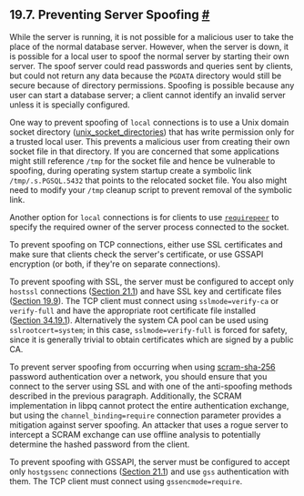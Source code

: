 ## 19.7. Preventing Server Spoofing [#](#PREVENTING-SERVER-SPOOFING)

While the server is running, it is not possible for a malicious user to take the place of the normal database server. However, when the server is down, it is possible for a local user to spoof the normal server by starting their own server. The spoof server could read passwords and queries sent by clients, but could not return any data because the `PGDATA` directory would still be secure because of directory permissions. Spoofing is possible because any user can start a database server; a client cannot identify an invalid server unless it is specially configured.

One way to prevent spoofing of `local` connections is to use a Unix domain socket directory ([unix\_socket\_directories](runtime-config-connection#GUC-UNIX-SOCKET-DIRECTORIES)) that has write permission only for a trusted local user. This prevents a malicious user from creating their own socket file in that directory. If you are concerned that some applications might still reference `/tmp` for the socket file and hence be vulnerable to spoofing, during operating system startup create a symbolic link `/tmp/.s.PGSQL.5432` that points to the relocated socket file. You also might need to modify your `/tmp` cleanup script to prevent removal of the symbolic link.

Another option for `local` connections is for clients to use [`requirepeer`](libpq-connect#LIBPQ-CONNECT-REQUIREPEER) to specify the required owner of the server process connected to the socket.

To prevent spoofing on TCP connections, either use SSL certificates and make sure that clients check the server's certificate, or use GSSAPI encryption (or both, if they're on separate connections).

To prevent spoofing with SSL, the server must be configured to accept only `hostssl` connections ([Section 21.1](auth-pg-hba-conf "21.1. The pg_hba.conf File")) and have SSL key and certificate files ([Section 19.9](ssl-tcp "19.9. Secure TCP/IP Connections with SSL")). The TCP client must connect using `sslmode=verify-ca` or `verify-full` and have the appropriate root certificate file installed ([Section 34.19.1](libpq-ssl#LIBQ-SSL-CERTIFICATES "34.19.1. Client Verification of Server Certificates")). Alternatively the system CA pool can be used using `sslrootcert=system`; in this case, `sslmode=verify-full` is forced for safety, since it is generally trivial to obtain certificates which are signed by a public CA.

To prevent server spoofing from occurring when using [scram-sha-256](auth-password "21.5. Password Authentication") password authentication over a network, you should ensure that you connect to the server using SSL and with one of the anti-spoofing methods described in the previous paragraph. Additionally, the SCRAM implementation in libpq cannot protect the entire authentication exchange, but using the `channel_binding=require` connection parameter provides a mitigation against server spoofing. An attacker that uses a rogue server to intercept a SCRAM exchange can use offline analysis to potentially determine the hashed password from the client.

To prevent spoofing with GSSAPI, the server must be configured to accept only `hostgssenc` connections ([Section 21.1](auth-pg-hba-conf "21.1. The pg_hba.conf File")) and use `gss` authentication with them. The TCP client must connect using `gssencmode=require`.